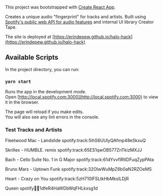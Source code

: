 
This project was bootstrapped with [Create React App](https://github.com/facebook/create-react-app).

Creates a unique audio "fingerprint" for tracks and artists. Built using [Spotify's public web API for audio features](https://developer.spotify.com/documentation/web-api/reference/tracks/) and internal UI library Creator Tape.

The site is deployed at [https://erindepew.github.io/halo-hack](https://erindepew.github.io/halo-hack) 

## Available Scripts

In the project directory, you can run:

### `yarn start`

Runs the app in the development mode.<br>
Open [http://local.spotify.com:3000](http://local.spotify.com:3000) to view it in the browser.

The page will reload if you make edits.<br>
You will also see any lint errors in the console.

### Test Tracks and Artists


Fleetwood Mac - Landslide spotify:track:5ihS6UUlyQAfmp48eSkxuQ

Skrillex - HUMBLE. remix spotify:track:65ES1qwOB577ZnTkizMXJJ

Bach - Cello Suite No. 1 in G Major spotify:track:61dYvvfIRtIDFuqZypPAta

Bruno Mars - Uptown Funk  spotify:track:32OlwWuMpZ6b0aN2RZOeMS

Heart - Crazy on You spotify:track:5zH710lFSLtkHbMkslLDjR

Queen spotify:artist:1dfeR4HaWDbWqFHLkxsg1d